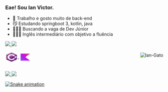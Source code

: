 ### Eae! Sou Ian Victor.

- 👾 Trabalho e gosto muito de back-end
- 😼 Estudando springboot 3, kotlin, java
- 🤷🏼‍♂️ Buscando a vaga de Dev Júnior
- 🤦🏽‍♂️ Inglês intermediário com objetivo a fluência

          
<div>
  <a href= "https://https://github.com/IanVictorAndrade)https://github.com/IanVictorAndrade">
  <img height="180em" src="https://github-readme-stats.vercel.app/api?username=IanVictorAndrade&show_icons=true&theme=dracula&include_all_commits=true&count_private=true"/>
  <img height="180em" src="https://github-readme-stats.vercel.app/api/top-langs/?username=IanVictorAndrade&layout=compact&langs_count=16&theme=dracula"/>
</div>

<div style="display: inline_block"><br>
  <img align="center" alt="Ian-C#" height="30" width="40" src="https://raw.githubusercontent.com/devicons/devicon/master/icons/csharp/csharp-original.svg">
  <img align="center" alt="Ian-C#" height="30" width="40" src="https://raw.githubusercontent.com/devicons/devicon/master/icons/kotlin/kotlin-original.svg">
  <img align="right" alt="Ian-Gato" height="200" src="https://media.tenor.com/DimzPZMypFcAAAAM/laptop.gif">
</div>


##

<div>
  <a href="https://www.linkedin.com/in/ian-victor-barbosa-de-andrade-86b86b243/"><img src="https://img.shields.io/badge/LinkedIn-0077B5?style=for-the-badge&logo=linkedin&logoColor=white" target="blank"</a>
  <a href="https://gitlab.com/ianvict"><img src="https://img.shields.io/badge/GitLab-330F63?style=for-the-badge&logo=gitlab&logoColor=white" target="blank"</a>
</div>



![Snake animation](https://github.com/IanVictorAndrade/IanVictorAndrade/dist/github-contribution-grid-snake.svg)

